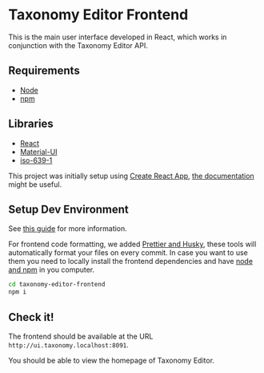 # Taxonomy Editor Frontend

This is the main user interface developed in React, which works in conjunction with the Taxonomy Editor API.

## Requirements

- [Node](https://nodejs.org/en/)
- [npm](https://www.npmjs.com/)

## Libraries

- [React](https://reactjs.org/)
- [Material-UI](https://mui.com/)
- [iso-639-1](https://www.npmjs.com/package/iso-639-1)

This project was initially setup using [Create React App](https://github.com/facebook/create-react-app), [the documentation](https://create-react-app.dev/) might be useful.


## Setup Dev Environment

See [this guide](../doc/introduction/setup-dev.md) for more information.

For frontend code formatting, we added [Prettier and Husky](https://prettier.io/docs/en/precommit.html), these tools will automatically format your files on every commit. In case you want to use them you need to locally install the frontend dependencies and have [node and npm](https://nodejs.org/es/) in you computer.

```bash
cd taxonomy-editor-frontend
npm i
```

## Check it!

The frontend should be available at the URL `http://ui.taxonomy.localhost:8091`.

You should be able to view the homepage of Taxonomy Editor.

